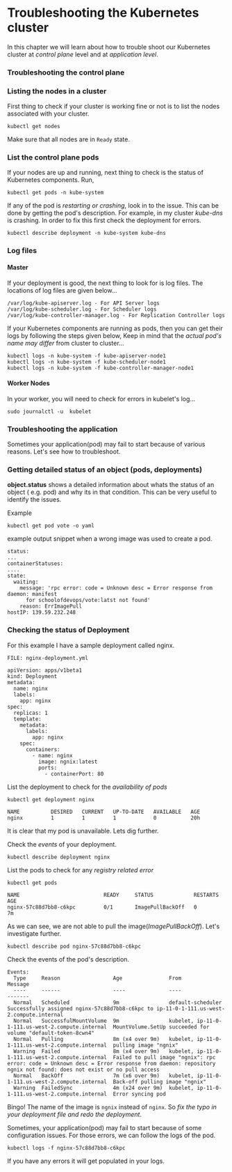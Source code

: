 # Troubleshooting the Kubernetes cluster

In this chapter we will learn about how to trouble shoot our Kubernetes cluster at *control plane* level and at *application level*.

### Troubleshooting the control plane

### Listing the nodes in a cluster
First thing to check if your cluster is working fine or not is to list the nodes associated with your cluster.

```
kubectl get nodes
```
Make sure that all nodes are in `Ready` state.

### List the control plane pods
If your nodes are up and running, next thing to check is the status of Kubernetes components.
Run,

```
kubectl get pods -n kube-system
```
If any of the pod is *restarting or crashing*, look in to the issue.
This can be done by getting the pod's description.
For example, in my cluster *kube-dns* is crashing. In order to fix this first check the deployment for errors.

```
kubectl describe deployment -n kube-system kube-dns
```

### Log files

#### Master
If your deployment is good, the next thing to look for is log files.
The locations of log files are given below...

```
/var/log/kube-apiserver.log - For API Server logs
/var/log/kube-scheduler.log - For Scheduler logs
/var/log/kube-controller-manager.log - For Replication Controller logs
```

If your Kubernetes components are running as pods, then you can get their logs by following the steps given below,
Keep in mind that the *actual pod's name may differ* from cluster to cluster...

```
kubectl logs -n kube-system -f kube-apiserver-node1
kubectl logs -n kube-system -f kube-scheduler-node1
kubectl logs -n kube-system -f kube-controller-manager-node1
```

#### Worker Nodes
In your worker, you will need to check for errors in kubelet's log...

```
sudo journalctl -u  kubelet
```

### Troubleshooting the application
Sometimes your application(pod) may fail to start because of various reasons. Let's see how to troubleshoot.

### Getting detailed status of an object (pods, deployments)

**object.status** shows a detailed information about whats the status of an object ( e.g. pod) and why its in that condition. This can be very useful to identify the issues.

Example
```
kubectl get pod vote -o yaml

```

example output snippet when a wrong image was used to create a pod. 

```
status:
...
containerStatuses:
....
state:
  waiting:
    message: 'rpc error: code = Unknown desc = Error response from daemon: manifest
      for schoolofdevops/vote:latst not found'
    reason: ErrImagePull
hostIP: 139.59.232.248
```



### Checking the status of Deployment
For this example I have a sample deployment called nginx.

`FILE: nginx-deployment.yml`

```
apiVersion: apps/v1beta1
kind: Deployment
metadata:
  name: nginx
  labels:
    app: nginx
spec:
  replicas: 1
  template:
    metadata:
      labels:
        app: nginx
    spec:
      containers:
        - name: nginx
          image: ngnix:latest
          ports:
            - containerPort: 80
```

List the deployment to check for the *availability of pods*

```
kubectl get deployment nginx

NAME          DESIRED   CURRENT   UP-TO-DATE   AVAILABLE   AGE
nginx         1         1         1            0           20h
```
It is clear that my pod is unavailable. Lets dig further.

Check the *events* of your deployment.

```
kubectl describe deployment nginx
```

List the pods to check for any *registry related error*

```
kubectl get pods

NAME                           READY     STATUS             RESTARTS   AGE
nginx-57c88d7bb8-c6kpc         0/1       ImagePullBackOff   0          7m
```

As we can see, we are not able to pull the image(*ImagePullBackOff*). Let's investigate further.

```
kubectl describe pod nginx-57c88d7bb8-c6kpc
```
Check the events of the pod's description.

```
Events:
  Type     Reason                 Age               From                                               Message
  ----     ------                 ----              ----                                               -------
  Normal   Scheduled              9m                default-scheduler                                  Successfully assigned nginx-57c88d7bb8-c6kpc to ip-11-0-1-111.us-west-2.compute.internal
  Normal   SuccessfulMountVolume  9m                kubelet, ip-11-0-1-111.us-west-2.compute.internal  MountVolume.SetUp succeeded for volume "default-token-8cwn4"
  Normal   Pulling                8m (x4 over 9m)   kubelet, ip-11-0-1-111.us-west-2.compute.internal  pulling image "ngnix"
  Warning  Failed                 8m (x4 over 9m)   kubelet, ip-11-0-1-111.us-west-2.compute.internal  Failed to pull image "ngnix": rpc error: code = Unknown desc = Error response from daemon: repository ngnix not found: does not exist or no pull access
  Normal   BackOff                7m (x6 over 9m)   kubelet, ip-11-0-1-111.us-west-2.compute.internal  Back-off pulling image "ngnix"
  Warning  FailedSync             4m (x24 over 9m)  kubelet, ip-11-0-1-111.us-west-2.compute.internal  Error syncing pod
```

Bingo! The name of the image is `ngnix` instead of `nginx`. So *fix the typo in your deployment file and redo the deployment*.

Sometimes, your application(pod) may fail to start because of some configuration issues. For those errors, we can follow the logs of the pod.

```
kubectl logs -f nginx-57c88d7bb8-c6kpc
```

If you have any errors it will get populated in your logs.
